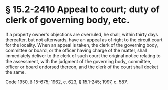 # § 15.2-2410 Appeal to court; duty of clerk of governing body, etc.

<p>If a property owner's objections are overruled, he shall, within thirty days thereafter, but not afterwards, have an appeal as of right to the circuit court for the locality. When an appeal is taken, the clerk of the governing body, committee or board, or the officer having charge of the matter, shall immediately deliver to the clerk of such court the original notice relating to the assessment, with the judgment of the governing body, committee, officer or board endorsed thereon, and the clerk of the court shall docket the same.</p><p>Code 1950, § 15-675; 1962, c. 623, § 15.1-245; 1997, c. 587.</p>